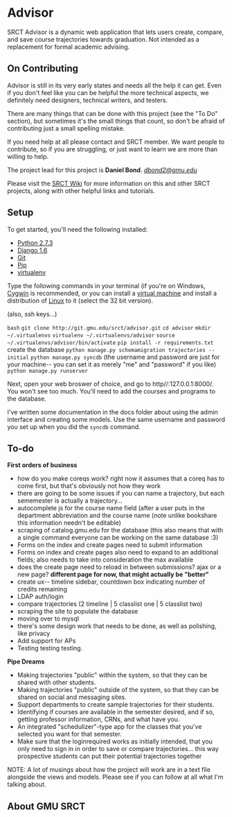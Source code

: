 Advisor
===

SRCT Advisor is a dynamic web application that lets users create, compare, and save course trajectories towards graduation. Not intended as a replacement for formal academic advising.

On Contributing
---

Advisor is still in its very early states and needs all the help it can get. Even if you don't feel like you can be helpful the more technical aspects, we definitely need designers, technical writers, and testers.

There are many things that can be done with this project (see the "To Do" section), but sometimes it's the small things that count, so don't be afraid of contributing just a small spelling mistake.

If you need help at all please contact and SRCT member. We want people to contribute, so if you are struggling, or just want to learn we are more than willing to help.

The project lead for this project is **Daniel Bond**. *dbond2@gmu.edu*

Please visit the [SRCT Wiki](http://wiki.srct.gmu.edu/) for more information on this and other SRCT projects, along with other helpful links and tutorials.

Setup
---

To get started, you'll need the following installed:

* [Python 2.7.3](http://www.python.org/download/)
* [Django 1.6](https://www.djangoproject.com/download/)
* [Git](http://git-scm.com/book/en/Getting-Started-Installing-Git/)
* [Pip](http://www.pip-installer.org/en/latest/installing.html)
* [virtualenv](http://www.virtualenv.org/en/latest/index.html#installation)

Type the following commands in your terminal (if you're on Windows, [Cygwin](http://www.cygwin.com/) is recommended, or you can install a [virtual machine](https://www.virtualbox.org/wiki/Downloads) and install a distribution of [Linux](http://www.ubuntu.com/download/desktop) to it (select the 32 bit version).

(also, ssh keys...)

``bash``
``git clone http://git.gmu.edu/srct/advisor.git``
``cd advisor``
``mkdir ~/.virtualenvs``
``virtualenv ~/.virtualenvs/advisor``
``source ~/.virtualenvs/advisor/bin/activate``
``pip install -r requirements.txt``
create the database
``python manage.py schemamigration trajectories --initial``
``python manage.py syncdb`` (the username and password are just for your machine-- you can set it as merely "me" and "password" if you like)
``python manage.py runserver``

Next, open your web broswer of choice, and go to http//:127.0.0.1:8000/. You won't see too much. You'll need to add the courses and programs to the database.

I've written some documentation in the docs folder about using the admin interface and creating some models. Use the same username and password you set up when you did the `syncdb` command.

To-do
---

**First orders of business**

* how do you make coreqs work? right now it assumes that a coreq has to come first, but that's obviously not how they work
* there are going to be some issues if you can name a trajectory, but each sememester is actually a trajectory...
* autocomplete js for the course name field (after a user puts in the department abbreviation and the course name (note unlike bookshare this information needn't be editable)
* scraping of catalog.gmu.edu for the database (this also means that with a single command everyone can be working on the same database :3)
* Forms on the index and create pages need to submit information
* Forms on index and create pages also need to expand to an additional fields; also needs to take into consideration the max available
* does the create page need to reload in between submissions? ajax or a new page?  **different page for now, that might actually be "better"**
* create ux-- timeline sidebar, countdown box indicating number of credits remaining
* LDAP auth/login
* compare trajectories (2 timeline | 5 classlist one  | 5 classlist two)
* scraping the site to populate the database
* moving over to mysql
* there's some design work that needs to be done, as well as polishing, like privacy
* Add support for APs
* Testing testing testing.

**Pipe Dreams**

* Making trajectories "public" within the system, so that they can be shared with other students.
* Making trajectories "public" outside of the system, so that they can be shared on social and messaging sites.
* Support departments to create sample trajectories for their students.
* Identifying if courses are available in the semester desired, and if so, getting professor information, CRNs, and what have you.
* An integrated "schedulizer"-type app for the classes that you've selected you want for that semester.
* Make sure that the loginrequired works as initially intended, that you only need to sign in in order to save or compare trajectories... this way prospective students can put their potential trajectories together

NOTE: A lot of musings about how the project will work are in a text file alongside the views and models. Please see if you can follow at all what I'm talking about.

About GMU SRCT
---
